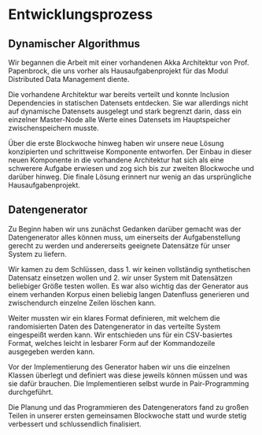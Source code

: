 # Entwicklungsprozess

## Dynamischer Algorithmus

Wir begannen die Arbeit mit einer vorhandenen Akka Architektur von Prof. Papenbrock, die uns vorher als Hausaufgabenprojekt für das Modul Distributed Data Management diente. 

Die vorhandene Architektur war bereits verteilt und konnte Inclusion Dependencies in statischen Datensets entdecken. Sie war allerdings nicht auf dynamische Datensets ausgelegt und stark begrenzt darin, dass ein einzelner Master-Node alle Werte eines Datensets im Hauptspeicher zwischenspeichern musste.

Über die erste Blockwoche hinweg haben wir unsere neue Lösung konzipierten und schrittweise Komponente entworfen. Der Einbau in dieser neuen Komponente in die vorhandene Architektur hat sich als eine schwerere Aufgabe erwiesen und zog sich bis zur zweiten Blockwoche und darüber hinweg. Die finale Lösung erinnert nur wenig an das ursprüngliche Hausaufgabenprojekt.

## Datengenerator

Zu Beginn haben wir uns zunächst Gedanken darüber gemacht was der Datengenerator alles können muss, um einerseits der Aufgabenstellung gerecht zu werden und andererseits geeignete Datensätze für unser System zu liefern. 

Wir kamen zu dem Schlüssen, dass 1. wir keinen vollständig synthetischen Datensatz einsetzen wollen und 2. wir unser System mit Datensätzen beliebiger Größe testen wollen. Es war also wichtig das der Generator aus einem verhanden Korpus einen beliebig langen Datenfluss generieren und zwischendurch einzelne Zeilen löschen kann.

Weiter mussten wir ein klares Format definieren, mit welchem die randomisierten Daten des Datengenerator in das verteilte System eingespeißt werden kann. Wir entschieden uns für ein CSV-basiertes Format, welches leicht in lesbarer Form auf der Kommandozeile ausgegeben werden kann.

Vor der Implementierung des Generator haben wir uns die einzelnen Klassen überlegt und definiert was diese jeweils können müssen und was sie dafür brauchen. Die Implementieren selbst wurde in Pair-Programming durchgeführt.

Die Planung und das Programmieren des Datengenerators fand zu großen Teilen in unserer ersten gemeinsamen Blockwoche statt und wurde stetig verbessert und schlussendlich finalisiert.


